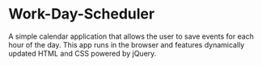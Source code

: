 # Work-Day-Scheduler
A simple calendar application that allows the user to save events for each hour of the day. This app runs in the browser and features dynamically updated HTML and CSS powered by jQuery.

